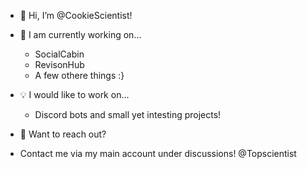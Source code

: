 - 👋 Hi, I’m @CookieScientist!

- 🚀 I am currently working on...
  + SocialCabin
  + RevisonHub
  + A few othere things :}

- 💡 I would like to work on...
  + Discord bots and small yet intesting projects!
 
 - 📧 Want to reach out?
  + Contact me via my main account under discussions! @Topscientist
 
